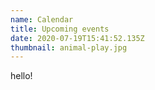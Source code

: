 ```yaml
---
name: Calendar
title: Upcoming events
date: 2020-07-19T15:41:52.135Z
thumbnail: animal-play.jpg
---
```

hello!